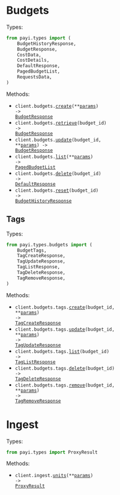 # Budgets

Types:

```python
from payi.types import (
    BudgetHistoryResponse,
    BudgetResponse,
    CostData,
    CostDetails,
    DefaultResponse,
    PagedBudgetList,
    RequestsData,
)
```

Methods:

- <code title="post /api/v1/budgets">client.budgets.<a href="./src/payi/resources/budgets/budgets.py">create</a>(\*\*<a href="src/payi/types/budget_create_params.py">params</a>) -> <a href="./src/payi/types/budget_response.py">BudgetResponse</a></code>
- <code title="get /api/v1/budgets/{budget_id}">client.budgets.<a href="./src/payi/resources/budgets/budgets.py">retrieve</a>(budget_id) -> <a href="./src/payi/types/budget_response.py">BudgetResponse</a></code>
- <code title="put /api/v1/budgets/{budget_id}">client.budgets.<a href="./src/payi/resources/budgets/budgets.py">update</a>(budget_id, \*\*<a href="src/payi/types/budget_update_params.py">params</a>) -> <a href="./src/payi/types/budget_response.py">BudgetResponse</a></code>
- <code title="get /api/v1/budgets">client.budgets.<a href="./src/payi/resources/budgets/budgets.py">list</a>(\*\*<a href="src/payi/types/budget_list_params.py">params</a>) -> <a href="./src/payi/types/paged_budget_list.py">PagedBudgetList</a></code>
- <code title="delete /api/v1/budgets/{budget_id}">client.budgets.<a href="./src/payi/resources/budgets/budgets.py">delete</a>(budget_id) -> <a href="./src/payi/types/default_response.py">DefaultResponse</a></code>
- <code title="post /api/v1/budgets/{budget_id}/reset">client.budgets.<a href="./src/payi/resources/budgets/budgets.py">reset</a>(budget_id) -> <a href="./src/payi/types/budget_history_response.py">BudgetHistoryResponse</a></code>

## Tags

Types:

```python
from payi.types.budgets import (
    BudgetTags,
    TagCreateResponse,
    TagUpdateResponse,
    TagListResponse,
    TagDeleteResponse,
    TagRemoveResponse,
)
```

Methods:

- <code title="post /api/v1/budgets/{budget_id}/tags">client.budgets.tags.<a href="./src/payi/resources/budgets/tags.py">create</a>(budget_id, \*\*<a href="src/payi/types/budgets/tag_create_params.py">params</a>) -> <a href="./src/payi/types/budgets/tag_create_response.py">TagCreateResponse</a></code>
- <code title="put /api/v1/budgets/{budget_id}/tags">client.budgets.tags.<a href="./src/payi/resources/budgets/tags.py">update</a>(budget_id, \*\*<a href="src/payi/types/budgets/tag_update_params.py">params</a>) -> <a href="./src/payi/types/budgets/tag_update_response.py">TagUpdateResponse</a></code>
- <code title="get /api/v1/budgets/{budget_id}/tags">client.budgets.tags.<a href="./src/payi/resources/budgets/tags.py">list</a>(budget_id) -> <a href="./src/payi/types/budgets/tag_list_response.py">TagListResponse</a></code>
- <code title="delete /api/v1/budgets/{budget_id}/tags">client.budgets.tags.<a href="./src/payi/resources/budgets/tags.py">delete</a>(budget_id) -> <a href="./src/payi/types/budgets/tag_delete_response.py">TagDeleteResponse</a></code>
- <code title="patch /api/v1/budgets/{budget_id}/tags/remove">client.budgets.tags.<a href="./src/payi/resources/budgets/tags.py">remove</a>(budget_id, \*\*<a href="src/payi/types/budgets/tag_remove_params.py">params</a>) -> <a href="./src/payi/types/budgets/tag_remove_response.py">TagRemoveResponse</a></code>

# Ingest

Types:

```python
from payi.types import ProxyResult
```

Methods:

- <code title="post /api/v1/ingest">client.ingest.<a href="./src/payi/resources/ingest.py">units</a>(\*\*<a href="src/payi/types/ingest_units_params.py">params</a>) -> <a href="./src/payi/types/proxy_result.py">ProxyResult</a></code>
